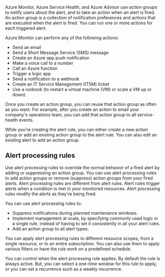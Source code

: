 Azure Monitor, Azure Service Health, and Azure Advisor use *action groups* to notify users about the alert, and to take an action when an alert is fired. An action group is a collection of notification preferences and actions that are executed when the alert is fired. You can run one or more actions for each triggered alert.

Azure Monitor can perform any of the following actions:

- Send an email
- Send a Short Message Service (SMS) message
- Create an Azure app push notification
- Make a voice call to a number
- Call an Azure function
- Trigger a logic app
- Send a notification to a webhook
- Create an IT Service Management (ITSM) ticket
- Use a runbook (to restart a virtual machine (VM) or scale a VM up or down)

Once you create an action group, you can reuse that action group as often as you want. For example, after you create an action to email your company's operations team, you can add that action group to all service-health events.

While you're creating the alert rule, you can either create a new action group or add an existing action group to the alert rule. You can also edit an existing alert to add an action group.

## Alert processing rules

Use alert processing rules to override the normal behavior of a fired alert by adding or suppressing an action group. You can use alert processing rules to add action groups or remove (suppress) action groups from your fired alerts. Alert processing rules are different from alert rules. Alert rules trigger alerts when a condition is met in your monitored resources. Alert processing rules modify the alerts as they're being fired.

You can use alert processing rules to:

- Suppress notifications during planned maintenance windows.
- Implement management at scale, by specifying commonly used logic in a single rule, instead of having to set it consistently in all your alert rules.
- Add an action group to all alert types.

You can apply alert processing rules to different resource scopes, from a single resource, or to an entire subscription. You can also use them to apply various filters or have the rule work on a predefined schedule.

You can control when the alert processing rule applies. By default the rule is always active. But, you can select a one-time window for this rule to apply, or you can set a recurrence such as a weekly recurrence.
